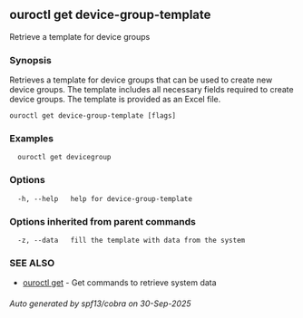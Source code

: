## ouroctl get device-group-template

Retrieve a template for device groups

### Synopsis

Retrieves a template for device groups that can be used to create new device groups.
The template includes all necessary fields required to create device groups.
The template is provided as an Excel file.

```
ouroctl get device-group-template [flags]
```

### Examples

```
  ouroctl get devicegroup
```

### Options

```
  -h, --help   help for device-group-template
```

### Options inherited from parent commands

```
  -z, --data   fill the template with data from the system
```

### SEE ALSO

* [ouroctl get](ouroctl_get.md)	 - Get commands to retrieve system data

###### Auto generated by spf13/cobra on 30-Sep-2025
